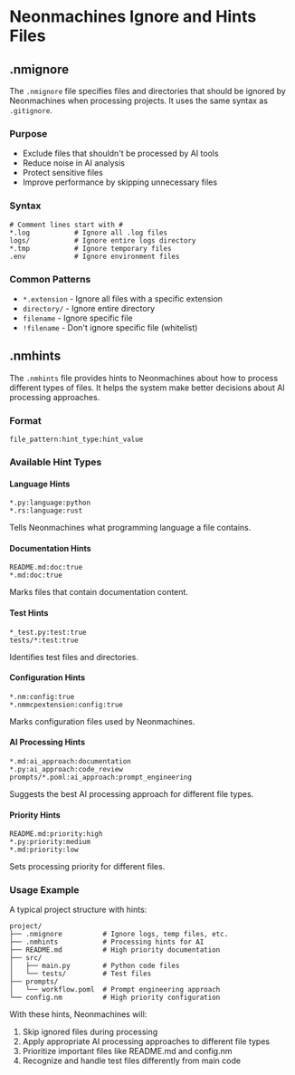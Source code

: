 # Neonmachines Ignore and Hints Files

## .nmignore

The `.nmignore` file specifies files and directories that should be ignored by Neonmachines when processing projects. It uses the same syntax as `.gitignore`.

### Purpose
- Exclude files that shouldn't be processed by AI tools
- Reduce noise in AI analysis
- Protect sensitive files
- Improve performance by skipping unnecessary files

### Syntax
```
# Comment lines start with #
*.log           # Ignore all .log files
logs/           # Ignore entire logs directory
*.tmp           # Ignore temporary files
.env            # Ignore environment files
```

### Common Patterns
- `*.extension` - Ignore all files with a specific extension
- `directory/` - Ignore entire directory
- `filename` - Ignore specific file
- `!filename` - Don't ignore specific file (whitelist)

## .nmhints

The `.nmhints` file provides hints to Neonmachines about how to process different types of files. It helps the system make better decisions about AI processing approaches.

### Format
```
file_pattern:hint_type:hint_value
```

### Available Hint Types

#### Language Hints
```
*.py:language:python
*.rs:language:rust
```
Tells Neonmachines what programming language a file contains.

#### Documentation Hints
```
README.md:doc:true
*.md:doc:true
```
Marks files that contain documentation content.

#### Test Hints
```
*_test.py:test:true
tests/*:test:true
```
Identifies test files and directories.

#### Configuration Hints
```
*.nm:config:true
*.nmmcpextension:config:true
```
Marks configuration files used by Neonmachines.

#### AI Processing Hints
```
*.md:ai_approach:documentation
*.py:ai_approach:code_review
prompts/*.poml:ai_approach:prompt_engineering
```
Suggests the best AI processing approach for different file types.

#### Priority Hints
```
README.md:priority:high
*.py:priority:medium
*.md:priority:low
```
Sets processing priority for different files.

### Usage Example

A typical project structure with hints:
```
project/
├── .nmignore          # Ignore logs, temp files, etc.
├── .nmhints           # Processing hints for AI
├── README.md          # High priority documentation
├── src/
│   ├── main.py        # Python code files
│   └── tests/         # Test files
├── prompts/
│   └── workflow.poml  # Prompt engineering approach
└── config.nm          # High priority configuration
```

With these hints, Neonmachines will:
1. Skip ignored files during processing
2. Apply appropriate AI processing approaches to different file types
3. Prioritize important files like README.md and config.nm
4. Recognize and handle test files differently from main code
